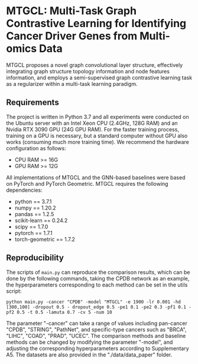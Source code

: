 # MTGCL: Multi-Task Graph Contrastive Learning for Identifying Cancer Driver Genes from Multi-omics Data

MTGCL proposes a novel graph convolutional layer structure, effectively integrating graph structure topology information and node features information, and employs a semi-supervised graph contrastive learning task as a regularizer within a multi-task learning paradigm. 

## Requirements
The project is written in Python 3.7 and all experiments were conducted on the Ubuntu server with an Intel Xeon CPU (2.4GHz, 128G RAM) and an Nvidia RTX 3090 GPU (24G GPU RAM). For the faster training process, training on a GPU is necessary, but a standard computer without GPU also works (consuming much more training time). 
We recommend the hardware configuration as follows:

- CPU RAM >= 16G
- GPU RAM >= 12G

All implementations of MTGCL and the GNN-based baselines were based on PyTorch and PyTorch Geometric. MTGCL requires the following dependencies:

- python == 3.7.1
- numpy == 1.20.2
- pandas == 1.2.5
- scikit-learn == 0.24.2
- scipy == 1.7.0
- pytorch == 1.7.1
- torch-geometric == 1.7.2


## Reproducibility
The scripts of `main.py` can reproduce the comparison results, which can be done by the following commands, taking the CPDB network as an example, the hyperparameters corresponding to each method can be set in the utils script:

``` 
python main.py -cancer "CPDB" -model "MTGCL" -e 1900 -lr 0.001 -hd [300,100] -dropout 0.5 - dropout_edge 0.5 -pe1 0.1 -pe2 0.3 -pf1 0.1 -pf2 0.5 -t 0.5 -lamuta 0.7 -cv 5 -num 10
```
The parameter "-cancer" can take a range of values including pan-cancer "CPDB", "STRING", "PathNet", and specific-type cancers such as "BRCA", "LIHC", "COAD", "PRAD", "UCEC". The comparison methods and baseline methods can be changed by modifying the parameter "-model", and adjusting the corresponding hyperparameters according to  Supplementary A5. The datasets  are also provided in the "./data/data_paper" folder.




